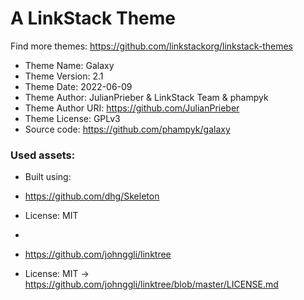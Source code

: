# A LinkStack Theme
Find more themes: https://github.com/linkstackorg/linkstack-themes
                                                                                                                                                                         
*	Theme Name: Galaxy
*	Theme Version: 2.1
*	Theme Date: 2022-06-09
*	Theme Author: JulianPrieber & LinkStack Team & phampyk
*	Theme Author URI: https://github.com/JulianPrieber
*	Theme License: GPLv3
*	Source code: https://github.com/phampyk/galaxy


### Used assets:
* Built using:
* https://github.com/dhg/Skeleton
* License: MIT

*
* https://github.com/johnggli/linktree
* License: MIT -> https://github.com/johnggli/linktree/blob/master/LICENSE.md
